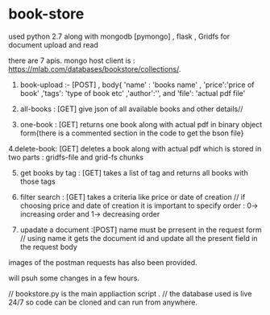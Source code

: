 # book-store


used python 2.7 along with mongodb [pymongo] , flask , Gridfs for document upload and read

there are 7 apis.
mongo host client is : https://mlab.com/databases/bookstore/collections/.
1. book-upload :- [POST] , body{ 'name' : 'books name' , 'price':'price of book' ,'tags': 'type of book etc' ,'author':'', 
and 'file': 'actual pdf file'

2. all-books : [GET] give json of all available books and other details// 
3. one-book : [GET] returns one book along with actual pdf in binary object form{there is a commented section in the code to get the bson file} 

4.delete-book: [GET] deletes a book along with actual pdf which is stored in two parts : gridfs-file and grid-fs chunks

5. get books by tag : [GET] takes a list of tag and returns all books with those tags 
6. filter search : [GET] takes a criteria like price or date of creation // if choosing price and date of creation it is important to specify order : 0-> increasing order and 1-> decreasing order

7. upadate a document :[POST] name must be prresent in the request form // using name it gets the document id and update all the present field in the request body

images of the postman requests has also been provided.

will psuh some changes in a few hours.


// bookstore.py is the main appliaction script .
// the database used is live 24/7 so code can be cloned and can run from anywhere.
